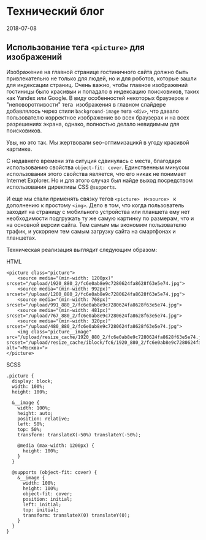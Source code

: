# Технический блог

2018-07-08

Использование тега ```<picture>``` для изображений
-
Изображение на главной странице гостиничного сайта должно быть привлекательно не только для людей, но и для роботов, которые зашли для индексации страниц.
Очень важно, чтобы главное изображений гостиницы было красивыи и попадало в индексацию поисковиков, таких как Yandex или Google. В виду особенностей некоторых браузеров и "неповоротливости" тега <img>
изображения в главном слайдере добавлялось через стили ```background-image``` тега ```<div>```, что давало пользователю корректное изображение во всех браузерах и на всех разрешениях экрана, 
однако, полностью делало невидимым для поисковиков.

Увы, но это так. Мы жертвовали seo-оптимизацикй в угоду красивой картинке. 

С недавнего времени эта ситуция сдвинулась с места, благодаря использованию свойства ```object-fit: cover```.
Единственным минусом использования этого свойства является, что его никак не понимает Internet Explorer. Но и для этого случая был найде выход посредством
использования директивы CSS ```@supports```.
 
И еще мы стали применять связку тегов ```<picture> ``` и```<source> ``` к дополнению к простому ```<img>```. Дело в том, что когда пользователь
заходит на страницу с мобильного устройства или планшета ему нет необходимости подгружать ту же самую картинку по размерам, что и на основной версии сайта. Тем самым мы экономим пользователю трафик, и ускоряем тем самым загрузку сайта на смартфонах и планшетах.

Техническая реализация выглядит следующим образом:

HTML

```
<picture class="picture">
    <source media="(min-width: 1200px)" srcset="/upload/1920_880_2/fc6e0ab8e9c7280624fa8628f63e5e74.jpg">
    <source media="(min-width: 992px)" srcset="/upload/1200_880_2/fc6e0ab8e9c7280624fa8628f63e5e74.jpg">
    <source media="(min-width: 768px)" srcset="/upload/991_880_2/fc6e0ab8e9c7280624fa8628f63e5e74.jpg">
    <source media="(min-width: 481px)" srcset="/upload/767_880_2/fc6e0ab8e9c7280624fa8628f63e5e74.jpg">
    <source media="(min-width: 320px)" srcset="/upload/480_880_2/fc6e0ab8e9c7280624fa8628f63e5e74.jpg">
    <img class="picture__image" src="/upload/resize_cache/1920_880_2/fc6e0ab8e9c7280624fa8628f63e5e74.jpg" srcset="/upload/resize_cache/iblock/fc6/1920_880_2/fc6e0ab8e9c7280624fa8628f63e5e74.jpg" alt="«Москва»">
</picture>
```

SCSS

```
.picture {
  display: block;
  width: 100%;
  height: 100%;

  &__image {
    width: 100%;
    height: auto;
    position: relative;
    left: 50%;
    top: 50%;
    transform: translateX(-50%) translateY(-50%);

    @media (max-width: 1200px) {
      height: 100%;
    }
  }

  @supports (object-fit: cover) {
    &__image {
      width: 100%;
      height: 100%;
      object-fit: cover;
      position: initial;
      left: initial;
      top: initial;
      transform: translateX(0) translateY(0);
    }
  }
}
```
